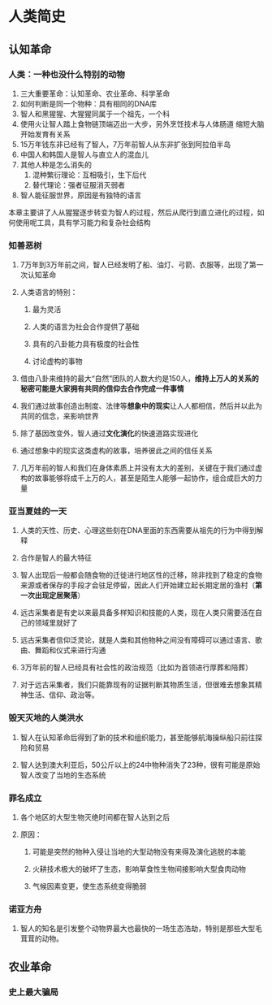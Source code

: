# 人类简史

## 认知革命

### 人类：一种也没什么特别的动物

1. 三大重要革命：认知革命、农业革命、科学革命
2. 如何判断是同一个物种：具有相同的DNA库
3. 智人和黑猩猩、大猩猩同属于一个祖先，一个科
4. 使用火让智人踏上食物链顶端迈出一大步，另外烹饪技术与人体肠道 缩短大脑开始发育有关系
5. 15万年钱东非已经有了智人，7万年前智人从东非扩张到阿拉伯半岛
6. 中国人和韩国人是智人与直立人的混血儿
7. 其他人种是怎么消失的
   1. 混种繁衍理论：互相吸引，生下后代
   2. 替代理论：强者征服消灭弱者
8. 智人能征服世界，原因是有独特的语言

本章主要讲了人从猩猩逐步转变为智人的过程，然后从爬行到直立进化的过程，如何使用呢工具，具有学习能力和复杂社会结构

### 知善恶树

1. 7万年到3万年前之间，智人已经发明了船、油灯、弓箭、衣服等，出现了第一次认知革命

2. 人类语言的特别：
   
   1. 最为灵活
   
   2. 人类的语言为社会合作提供了基础
   
   3. 具有的八卦能力具有极度的社会性
   
   4. 讨论虚构的事物

3. 借由八卦来维持的最大“自然”团队的人数大约是150人，**维持上万人的关系的秘密可能是大家拥有共同的信仰去合作完成一件事情**

4. 我们通过故事创造出制度、法律等**想象中的现实**让人人都相信，然后并以此为共同的信念，来影响世界

5. 除了基因改变外，智人通过**文化演化**的快速道路实现进化

6. 通过想象中的现实这类虚构的故事，培养彼此之间的信任关系

7. 几万年前的智人和我们在身体素质上并没有太大的差别，关键在于我们通过虚构的故事能够将成千上万的人，甚至是陌生人能够一起协作，组合成巨大的力量

### 亚当夏娃的一天

1. 人类的天性、历史、心理这些刻在DNA里面的东西需要从祖先的行为中得到解释

2. 合作是智人的最大特征

3. 智人出现后一般都会随食物的迁徙进行地区性的迁移，除非找到了稳定的食物来源或者保存的手段才会驻足停留，因此人们开始建立起长期定居的渔村（**第一次出现定居聚落**）

4. 远古采集者是有史以来最具备多样知识和技能的人类，现在人类只需要活在自己的领域里就好了

5. 远古采集者信仰泛灵论，就是人类和其他物种之间没有障碍可以通过语言、歌曲、舞蹈和仪式来进行沟通

6. 3万年前的智人已经具有社会性的政治规范（比如为首领进行厚葬和陪葬）

7. 对于远古采集者，我们只能靠现有的证据判断其物质生活，但很难去想象其精神生活、信仰、政治等。

### 毁天灭地的人类洪水

1. 智人在认知革命后得到了新的技术和组织能力，甚至能够航海操纵船只前往探险和贸易

2. 智人达到澳大利亚后，50公斤以上的24中物种消失了23种，很有可能是原始智人改变了当地的生态系统

### 罪名成立

1. 各个地区的大型生物灭绝时间都在智人达到之后

2. 原因：
   
   1. 可能是突然的物种入侵让当地的大型动物没有来得及演化逃脱的本能
   
   2. 火耕技术极大的破坏了生态，影响草食性生物间接影响大型食肉动物
   
   3. 气候因素变更，使生态系统变得脆弱



### 诺亚方舟

1. 智人的知名是引发整个动物界最大也最快的一场生态浩劫，特别是那些大型毛茸茸的动物。



## 农业革命

### 史上最大骗局